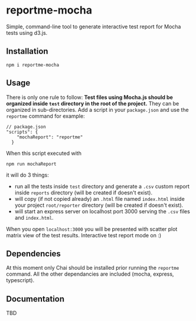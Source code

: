 # reportme-mocha

Simple, command-line tool to generate interactive test report for Mocha tests using d3.js.

## Installation

```
npm i reportme-mocha
```

## Usage

There is only one rule to follow: <b>Test files using Mocha.js should be organized inside `test` directory in the root of the project.</b> They can be organized in sub-directories.
Add a script in your `package.json` and use the `reportme` command for example:

```
// package.json
"scripts": {
    "mochaReport": "reportme"
  }
```

When this script executed with
```
npm run mochaReport
```
 it will do 3 things:
- run all the tests inside `test` directory and generate a `.csv` custom report inside `reports` directory (will be created if doesn't exist).
- will copy (if not copied already) an `.html` file named `index.html` inside your project `root/reporter` directory (will be created if doesn't exist).
- will start an express server on localhost port 3000 serving the `.csv` files and `index.html`.

When you open `localhost:3000` you will be presented with scatter plot matrix view of the test results.
Interactive test report mode on :)

## Dependencies

At this moment only Chai should be installed prior running the `reportme` command. All the other dependancies are included (mocha, express, typescript).

## Documentation

TBD
